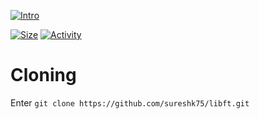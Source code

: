  [![Intro](https://img.shields.io/badge/Cursus-libft-success?style=for-the-badge&logo=42)](https://github.com/sureshk75/42ProjectFiles/blob/main/Libft.pdf)
 
 [![Size](https://img.shields.io/github/repo-size/sureshk75/libft?color=blue&label=Size&logo=Size&style=?style=flat)](https://github.com/sureshk75/libft) 
 [![Activity](https://img.shields.io/github/last-commit/sureshk75/libft?color=red&label=Last%20Commit&style=flat)](https://github.com/sureshk75/libft)


# Cloning
Enter `git clone https://github.com/sureshk75/libft.git`
